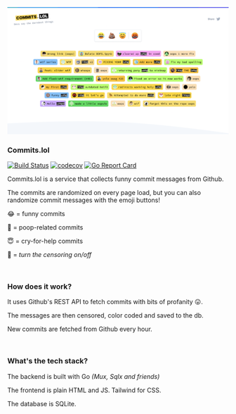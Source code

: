 [![Commits.lol](/commits.lol.png?raw=true "Commits.lol")](https://commits.lol)

### Commits.lol

[![Build Status](https://travis-ci.com/TunedMystic/commits.lol.svg?branch=master)](https://travis-ci.com/TunedMystic/commits.lol)
[![codecov](https://codecov.io/gh/TunedMystic/commits.lol/branch/master/graph/badge.svg)](https://codecov.io/gh/TunedMystic/commits.lol)
[![Go Report Card](https://goreportcard.com/badge/github.com/tunedmystic/commits.lol)](https://goreportcard.com/report/github.com/tunedmystic/commits.lol)

Commits.lol is a service that collects funny commit messages from Github.

The commits are randomized on every page load, but you can also randomize commit messages with the emoji buttons!

😂 = funny commits

💩 = poop-related commits

😇 = cry-for-help commits

🤬 = _turn the censoring on/off_

<br />

### How does it work?

It uses Github's REST API to fetch commits with bits of profanity 😛.

The messages are then censored, color coded and saved to the db.

New commits are fetched from Github every hour.

<br />

### What's the tech stack?

The backend is built with Go _(Mux, Sqlx and friends)_

The frontend is plain HTML and JS. Tailwind for CSS.

The database is SQLite.
